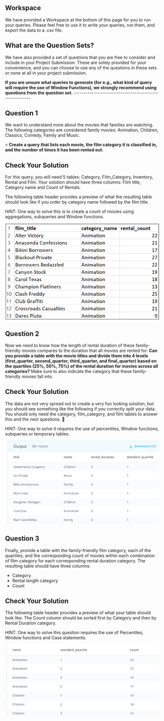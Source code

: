 ## Workspace

We have provided a Workspace at the bottom of this page for you to run your queries. Please feel free to use it to write your queries, run them, and export the data to a .csv file.


## What are the Question Sets?

We have also provided a set of questions that you are free to consider and include in your Project Submission. These are solely provided for your convenience, and you can choose to use any of the questions in these sets or none at all in your project submission.

<b>
If you are unsure what queries to generate (for e.g., what kind of query will require the use of Window Functions), we strongly recommend using questions from the question set.
</b>
--------------------------------------------------------


## Question 1

We want to understand more about the movies that families are watching. The following categories are considered family movies: Animation, Children, Classics, Comedy, Family and Music.

<<b>
Create a query that lists each movie, the film category it is classified in, and the number of times it has been rented out.
</b>

## Check Your Solution

For this query, you will need 5 tables: Category, Film_Category, Inventory, Rental and Film. Your solution should have three columns: Film title, Category name and Count of Rentals.

The following table header provides a preview of what the resulting table should look like if you order by category name followed by the film title.

HINT: One way to solve this is to create a count of movies using aggregations, subqueries and Window functions.


<img src="ques1a.png">


## Question 2

Now we need to know how the length of rental duration of these family-friendly movies compares to the duration that all movies are rented for. <b>Can you provide a table with the movie titles and divide them into 4 levels (first_quarter, second_quarter, third_quarter, and final_quarter) based on the quartiles (25%, 50%, 75%) of the rental duration for movies across all categories?</b> Make sure to also indicate the category that these family-friendly movies fall into.

## Check Your Solution

The data are not very spread out to create a very fun looking solution, but you should see something like the following if you correctly split your data. You should only need the category, film_category, and film tables to answer this and the next questions. 

HINT: One way to solve it requires the use of percentiles, Window functions, subqueries or temporary tables.

<img src="ques2a.png">


## Question 3

Finally, provide a table with the family-friendly film category, each of the quartiles, and the corresponding count of movies within each combination of film category for each corresponding rental duration category. The resulting table should have three columns:

- Category
- Rental length category
- Count

## Check Your Solution

The following table header provides a preview of what your table should look like. The Count column should be sorted first by Category and then by Rental Duration category.

HINT: One way to solve this question requires the use of Percentiles, Window functions and Case statements.

<img src="ques3a.png">